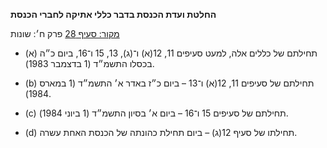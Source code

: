 **החלטת ועדת הכנסת בדבר כללי אתיקה לחברי הכנסת**

[מקור: סעיף 28](https://he.wikisource.org/wiki/כללי_אתיקה_לחברי_הכנסת#סעיף_28)
פרק ח׳: שונות

- (א) תחילתם של כללים אלה, למעט סעיפים 11, 12(א) ו־(ג), 13, 15 ו־16, ביום כ״ה בכסלו התשמ״ד (1 בדצמבר 1983).

- (b) תחילתם של סעיפים 11, 12(א) ו־13 – ביום כ״ז באדר א׳ התשמ״ד (1 במארס 1984).

- (c) תחילתם של סעיפים 15 ו־16 – ביום א׳ בסיון התשמ״ד (1 ביוני 1984).

- (d) תחילתו של סעיף 12(ג) – ביום תחילת כהונתה של הכנסת האחת עשרה.